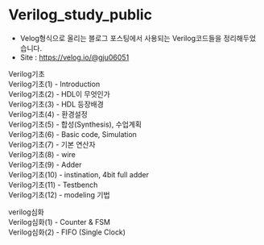 # Verilog_study_public

- Velog형식으로 올리는 블로그 포스팅에서 사용되는 Verilog코드들을 정리해두었습니다. 
- Site : https://velog.io/@gju06051

Verilog기초  
Verilog기초(1) - Introduction  
Verilog기초(2) - HDL이 무엇인가  
Verilog기초(3) - HDL 등장배경  
Verilog기초(4) - 환경설정  
Verilog기초(5) - 합성(Synthesis), 수업계획  
Verilog기초(6) - Basic code, Simulation  
Verilog기초(7) - 기본 연산자  
Verilog기초(8) - wire  
Verilog기초(9) - Adder  
Verilog기초(10) - instination, 4bit full adder  
Verilog기초(11) - Testbench  
Verilog기초(12) - modeling 기법  


verilog심화  
Verilog심화(1) - Counter & FSM  
Verilog심화(2) - FIFO (Single Clock)  
